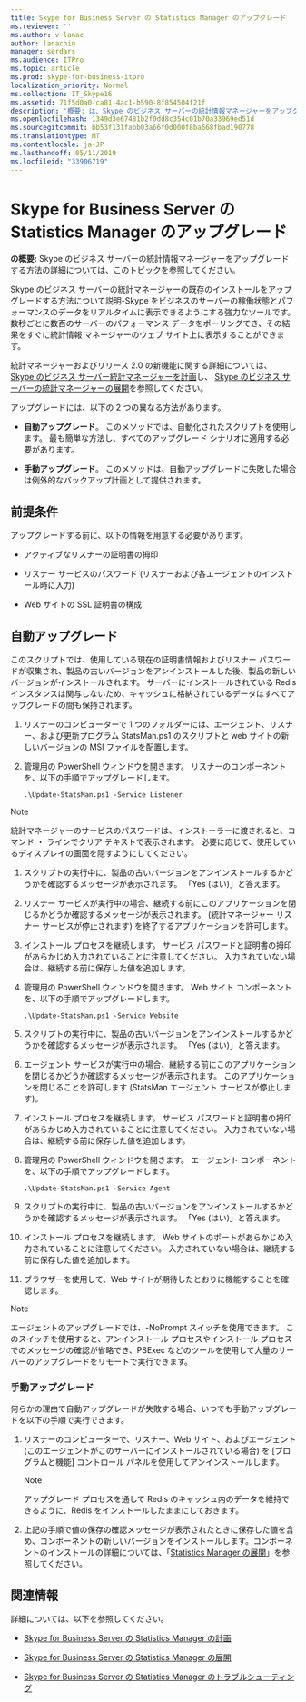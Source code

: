 ```yaml
---
title: Skype for Business Server の Statistics Manager のアップグレード
ms.reviewer: ''
ms.author: v-lanac
author: lanachin
manager: serdars
ms.audience: ITPro
ms.topic: article
ms.prod: skype-for-business-itpro
localization_priority: Normal
ms.collection: IT_Skype16
ms.assetid: 71f5d0a0-ca81-4ac1-b590-8f854504f21f
description: '概要: は、Skype のビジネス サーバーの統計情報マネージャーをアップグレードする方法の詳細については、このトピックを読みます。'
ms.openlocfilehash: 1349d3e67481b2f0dd8c354c01b70a33969ed51d
ms.sourcegitcommit: bb53f131fabb03a66f0d000f8ba668fbad190778
ms.translationtype: MT
ms.contentlocale: ja-JP
ms.lasthandoff: 05/11/2019
ms.locfileid: "33906719"
---
```

# <a name="upgrade-statistics-manager-for-skype-for-business-server"></a>Skype for Business Server の Statistics Manager のアップグレード
 
**の概要:** Skype のビジネス サーバーの統計情報マネージャーをアップグレードする方法の詳細については、このトピックを参照してください。
  
Skype のビジネス サーバーの統計マネージャーの既存のインストールをアップグレードする方法について説明-Skype をビジネスのサーバーの稼働状態とパフォーマンスのデータをリアルタイムに表示できるようにする強力なツールです。 数秒ごとに数百のサーバーのパフォーマンス データをポーリングでき、その結果をすぐに統計情報 マネージャーのウェブ サイト上に表示することができます。 
  
統計マネージャーおよびリリース 2.0 の新機能に関する詳細については、 [Skype のビジネス サーバー統計マネージャーを計画](plan.md)し、 [Skype のビジネス サーバーの統計マネージャーの展開](deploy.md)を参照してください。
  
アップグレードには、以下の 2 つの異なる方法があります。
  
- **自動アップグレード**。 このメソッドでは、自動化されたスクリプトを使用します。 最も簡単な方法し、すべてのアップグレード シナリオに適用する必要があります。
    
- **手動アップグレード**。 このメソッドは、自動アップグレードに失敗した場合は例外的なバックアップ計画として提供されます。
    
## <a name="prerequisites"></a>前提条件

アップグレードする前に、以下の情報を用意する必要があります。
  
- アクティブなリスナーの証明書の拇印
    
- リスナー サービスのパスワード (リスナーおよび各エージェントのインストール時に入力)
    
- Web サイトの SSL 証明書の構成
    
## <a name="automated-upgrade"></a>自動アップグレード

このスクリプトでは、使用している現在の証明書情報およびリスナー パスワードが収集され、製品の古いバージョンをアンインストールした後、製品の新しいバージョンがインストールされます。 サーバーにインストールされている Redis インスタンスは関与しないため、キャッシュに格納されているデータはすべてアップグレードの間も保持されます。
  
1. リスナーのコンピューターで 1 つのフォルダーには、エージェント、リスナー、および更新プログラム StatsMan.ps1 のスクリプトと web サイトの新しいバージョンの MSI ファイルを配置します。
    
2. 管理用の PowerShell ウィンドウを開きます。 リスナーのコンポーネントを、以下の手順でアップグレードします。
    
   ```
   .\Update-StatsMan.ps1 -Service Listener
   ```

> [!NOTE]
> 統計マネージャーのサービスのパスワードは、インストーラーに渡されると、コマンド ・ ラインでクリア テキストで表示されます。 必要に応じて、使用しているディスプレイの画面を隠すようにしてください。 
  
1. スクリプトの実行中に、製品の古いバージョンをアンインストールするかどうかを確認するメッセージが表示されます。 「Yes (はい)」と答えます。
    
2. リスナー サービスが実行中の場合、継続する前にこのアプリケーションを閉じるかどうか確認するメッセージが表示されます。 (統計マネージャー リスナー サービスが停止されます) を終了するアプリケーションを許可します。
    
3. インストール プロセスを継続します。 サービス パスワードと証明書の拇印があらかじめ入力されていることに注意してください。 入力されていない場合は、継続する前に保存した値を追加します。
    
4. 管理用の PowerShell ウィンドウを開きます。 Web サイト コンポーネントを、以下の手順でアップグレードします。
    
   ```
   .\Update-StatsMan.ps1 -Service Website
   ```

5. スクリプトの実行中に、製品の古いバージョンをアンインストールするかどうかを確認するメッセージが表示されます。 「Yes (はい)」と答えます。
    
6. エージェント サービスが実行中の場合、継続する前にこのアプリケーションを閉じるかどうか確認するメッセージが表示されます。 このアプリケーションを閉じることを許可します (StatsMan エージェント サービスが停止します)。
    
7. インストール プロセスを継続します。 サービス パスワードと証明書の拇印があらかじめ入力されていることに注意してください。 入力されていない場合は、継続する前に保存した値を追加します。
    
8. 管理用の PowerShell ウィンドウを開きます。 エージェント コンポーネントを、以下の手順でアップグレードします。
    
   ```
   .\Update-StatsMan.ps1 -Service Agent
   ```

9. スクリプトの実行中に、製品の古いバージョンをアンインストールするかどうかを確認するメッセージが表示されます。 「Yes (はい)」と答えます。
    
10. インストール プロセスを継続します。 Web サイトのポートがあらかじめ入力されていることに注意してください。 入力されていない場合は、継続する前に保存した値を追加します。
    
11. ブラウザーを使用して、Web サイトが期待したとおりに機能することを確認します。
    
> [!NOTE]
> エージェントのアップグレードでは、-NoPrompt スイッチを使用できます。 このスイッチを使用すると、アンインストール プロセスやインストール プロセスでのメッセージの確認が省略でき、PSExec などのツールを使用して大量のサーバーのアップグレードをリモートで実行できます。 
  
### <a name="manual-upgrade"></a>手動アップグレード

何らかの理由で自動アップグレードが失敗する場合、いつでも手動アップグレードを以下の手順で実行できます。
  
1. 	リスナーのコンピューターで、リスナー、Web サイト、およびエージェント (このエージェントがこのサーバーにインストールされている場合) を [プログラムと機能] コントロール パネルを使用してアンインストールします。 
    
    > [!NOTE]
    >   アップグレード プロセスを通して Redis のキャッシュ内のデータを維持できるように、Redis をインストールしたままにしておきます。
  
2. 	上記の手順で値の保存の確認メッセージが表示されたときに保存した値を含め、コンポーネントの新しいバージョンをインストールします。コンポーネントのインストールの詳細については、「[Statistics Manager の展開](deploy.md#BKMK_Deploy)」を参照してください。

    
## <a name="for-more-information"></a>関連情報
<a name="BKMK_Fixed"> </a>

詳細については、以下を参照してください。
  
- [Skype for Business Server の Statistics Manager の計画](plan.md)
    
- [Skype for Business Server の Statistics Manager の展開](deploy.md)
    
- [Skype for Business Server の Statistics Manager のトラブルシューティング](troubleshoot.md)
